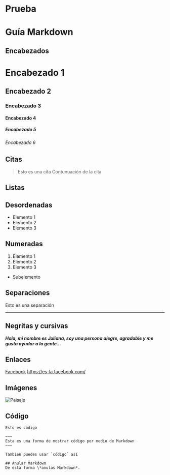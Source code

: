 # Prueba

# Guía Markdown 

## Encabezados

# Encabezado 1
## Encabezado 2
### Encabezado 3
#### Encabezado 4
##### Encabezado 5
###### Encabezado 6

## Citas

> Esto es una cita
> Contunuación de la cita

## Listas

## Desordenadas
- Elemento 1
- Elemento 2
- Elemento 3
 
## Numeradas 
1. Elemento 1
2. Elemento 2
3. Elemento 3
  - Subelemento

## Separaciones
Esto es una separación 

---

## Negritas y cursivas 
***Hola, mi nombre es Juliana, soy una persona alegre, agradable y me gusta ayudar a la gente...***

## Enlaces
[Facebook](https://es-la.facebook.com/ "Facebook")
<https://es-la.facebook.com/>

## Imágenes
![Paisaje](https://picsum.photos/700/400?random)

## Código
    Esto es código
    
    ~~~
    Esta es una forma de mostrar código por medio de Markdown
    ~~~
    
    También puedes usar `código` así
    
    ## Anular Markdown
    De esta forma \*anulas Markdown*.
